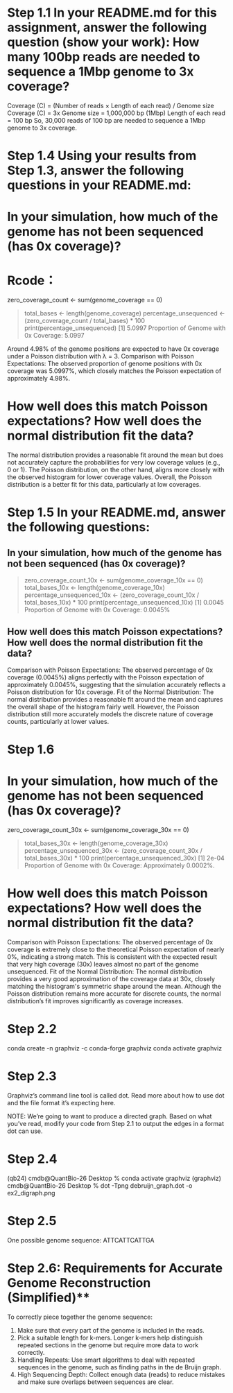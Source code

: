 

# Step 1.1 In your README.md for this assignment, answer the following question (show your work): How many 100bp reads are needed to sequence a 1Mbp genome to 3x coverage?

Coverage (C) = (Number of reads × Length of each read) / Genome size
Coverage (C) = 3x
Genome size = 1,000,000 bp (1Mbp)
Length of each read = 100 bp
So, 30,000 reads of 100 bp are needed to sequence a 1Mbp genome to 3x coverage.


# Step 1.4 Using your results from Step 1.3, answer the following questions in your README.md:

# In your simulation, how much of the genome has not been sequenced (has 0x coverage)?
# Rcode：
 zero_coverage_count <- sum(genome_coverage == 0)
> total_bases <- length(genome_coverage)
> percentage_unsequenced <- (zero_coverage_count / total_bases) * 100
> print(percentage_unsequenced)
[1] 5.0997
Proportion of Genome with 0x Coverage: 5.0997

Around 4.98% of the genome positions are expected to have 0x coverage under a Poisson distribution with λ = 3.
Comparison with Poisson Expectations: The observed proportion of genome positions with 0x coverage was 5.0997%, which closely matches the Poisson expectation of approximately 4.98%.

# How well does this match Poisson expectations? How well does the normal distribution fit the data?
The normal distribution provides a reasonable fit around the mean but does not accurately capture the probabilities for very low coverage values (e.g., 0 or 1). The Poisson distribution, on the other hand, aligns more closely with the observed histogram for lower coverage values. Overall, the Poisson distribution is a better fit for this data, particularly at low coverages.

# Step 1.5 In your README.md, answer the following questions:
## In your simulation, how much of the genome has not been sequenced (has 0x coverage)?
> zero_coverage_count_10x <- sum(genome_coverage_10x == 0)
> total_bases_10x <- length(genome_coverage_10x)
> percentage_unsequenced_10x <- (zero_coverage_count_10x / total_bases_10x) * 100
> print(percentage_unsequenced_10x)
[1] 0.0045
Proportion of Genome with 0x Coverage: 0.0045%
## How well does this match Poisson expectations? How well does the normal distribution fit the data?
Comparison with Poisson Expectations: The observed percentage of 0x coverage (0.0045%) aligns perfectly with the Poisson expectation of approximately 0.0045%, suggesting that the simulation accurately reflects a Poisson distribution for 10x coverage.
Fit of the Normal Distribution: The normal distribution provides a reasonable fit around the mean and captures the overall shape of the histogram fairly well. However, the Poisson distribution still more accurately models the discrete nature of coverage counts, particularly at lower values.

# Step 1.6
# In your simulation, how much of the genome has not been sequenced (has 0x coverage)?
zero_coverage_count_30x <- sum(genome_coverage_30x == 0)
> total_bases_30x <- length(genome_coverage_30x)
> percentage_unsequenced_30x <- (zero_coverage_count_30x / total_bases_30x) * 100
> print(percentage_unsequenced_30x)
[1] 2e-04
Proportion of Genome with 0x Coverage: Approximately 0.0002%.

# How well does this match Poisson expectations? How well does the normal distribution fit the data?
Comparison with Poisson Expectations: The observed percentage of 0x coverage is extremely close to the theoretical Poisson expectation of nearly 0%, indicating a strong match. This is consistent with the expected result that very high coverage (30x) leaves almost no part of the genome unsequenced.
Fit of the Normal Distribution: The normal distribution provides a very good approximation of the coverage data at 30x, closely matching the histogram's symmetric shape around the mean. Although the Poisson distribution remains more accurate for discrete counts, the normal distribution’s fit improves significantly as coverage increases.

# Step 2.2
conda create -n graphviz -c conda-forge graphviz
conda activate graphviz

# Step 2.3
Graphviz’s command line tool is called dot. Read more about how to use dot and the file format it’s expecting here.

NOTE: We’re going to want to produce a directed graph.
Based on what you’ve read, modify your code from Step 2.1 to output the edges in a format dot can use.

# Step 2.4
(qb24) cmdb@QuantBio-26 Desktop % conda activate graphviz
(graphviz) cmdb@QuantBio-26 Desktop % dot -Tpng debruijn_graph.dot -o ex2_digraph.png

# Step 2.5
One possible genome sequence: ATTCATTCATTGA

# Step 2.6: Requirements for Accurate Genome Reconstruction (Simplified)**
To correctly piece together the genome sequence:

1.  Make sure that every part of the genome is included in the reads.
2. Pick a suitable length for k-mers. Longer k-mers help distinguish repeated sections in the genome but require more data to work correctly.
3. Handling Repeats: Use smart algorithms to deal with repeated sequences in the genome, such as finding paths in the de Bruijn graph.
4. High Sequencing Depth: Collect enough data (reads) to reduce mistakes and make sure overlaps between sequences are clear.